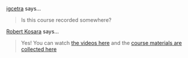 <a href="http://igcetra.wordpress.com" rel="nofollow noopener" target="_blank">igcetra</a> says…
>	Is this course recorded somewhere?

<a href="/about" rel="nofollow noopener" target="_blank">Robert Kosara</a> says…
>	Yes! You can watch <a href="https://www.youtube.com/watch?v=WJ1c54Ab-o8&list=PLOHIJAFwtkEdEQ698jmgoEiC2FFtq-gys" rel="nofollow ugc">the videos here</a> and the <a href="https://observablehq.com/@observablehq/course-materials-and-pointers?collection=@observablehq/data-vis-course" rel="nofollow ugc">course materials are collected here</a>
